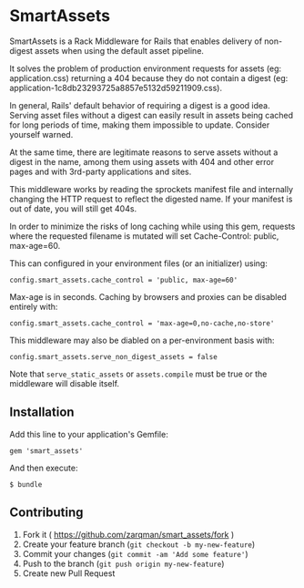 # SmartAssets

SmartAssets is a Rack Middleware for Rails that enables delivery of non-digest assets when using the default asset pipeline.

It solves the problem of production environment requests for assets (eg: application.css) returning a 404 because they do not contain a digest (eg: application-1c8db23293725a8857e5132d59211909.css).

In general, Rails' default behavior of requiring a digest is a good idea. Serving asset files without a digest can easily result in assets being cached for long periods of time, making them impossible to update. Consider yourself warned.

At the same time, there are legitimate reasons to serve assets without a digest in the name, among them using assets with 404 and other error pages and with 3rd-party applications and sites.

This middleware works by reading the sprockets manifest file and internally changing the HTTP request to reflect the digested name. If your manifest is out of date, you will still get 404s.

In order to minimize the risks of long caching while using this gem, requests where the requested filename is mutated will set Cache-Control: public, max-age=60.

This can configured in your environment files (or an initializer) using:

    config.smart_assets.cache_control = 'public, max-age=60'

Max-age is in seconds. Caching by browsers and proxies can be disabled entirely with:

    config.smart_assets.cache_control = 'max-age=0,no-cache,no-store'

This middleware may also be diabled on a per-environment basis with:

    config.smart_assets.serve_non_digest_assets = false

Note that `serve_static_assets` or `assets.compile` must be true or the middleware will disable itself.


## Installation

Add this line to your application's Gemfile:

    gem 'smart_assets'

And then execute:

    $ bundle


## Contributing

1. Fork it ( https://github.com/zarqman/smart_assets/fork )
2. Create your feature branch (`git checkout -b my-new-feature`)
3. Commit your changes (`git commit -am 'Add some feature'`)
4. Push to the branch (`git push origin my-new-feature`)
5. Create new Pull Request
